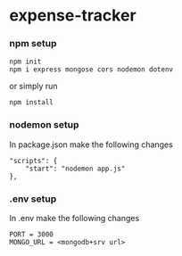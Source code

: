 # expense-tracker
### npm setup
```
npm init
npm i express mongose cors nodemon dotenv
```
or simply run
```
npm install
```
### nodemon setup
In package.json make the following changes
```
"scripts": {
    "start": "nodemon app.js"
},
```
### .env setup
In .env make the following changes
```
PORT = 3000
MONGO_URL = <mongodb+srv url>
```